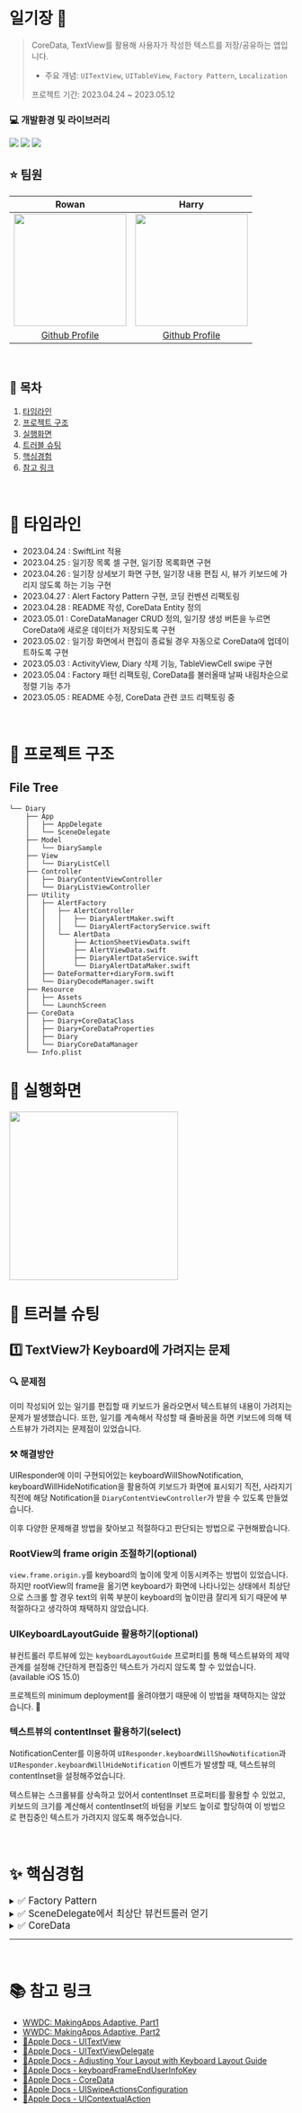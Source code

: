 # 일기장 📔
> CoreData, TextView를 활용해 사용자가 작성한 텍스트를 저장/공유하는 앱입니다.
> * 주요 개념: `UITextView`, `UITableView`, `Factory Pattern`, `Localization`
> 
> 프로젝트 기간: 2023.04.24 ~ 2023.05.12

### 💻 개발환경 및 라이브러리
<img src = "https://img.shields.io/badge/swift-5.8-orange"> <img src = "https://img.shields.io/badge/Minimum%20Deployment%20Target-14.0-blue">  <img src = "https://img.shields.io/badge/swiftLint-0.51.0-brightgreen"> 

## ⭐️ 팀원
| Rowan | Harry |
| :--------: |  :--------: |
| <Img src = "https://i.imgur.com/S1hlffJ.jpg"  height="200"/> |<img height="200" src="https://i.imgur.com/8pKgxIk.jpg">
| [Github Profile](https://github.com/Kyeongjun2) |[Github Profile](https://github.com/HarryHyeon) | 

</br>

## 📝 목차
1. [타임라인](#-타임라인)
2. [프로젝트 구조](#-프로젝트-구조)
3. [실행화면](#-실행화면)
4. [트러블 슈팅](#-트러블-슈팅)
5. [핵심경험](#-핵심경험)
6. [참고 링크](#-참고-링크)

</br>

# 📆 타임라인 
- 2023.04.24 : SwiftLint 적용
- 2023.04.25 : 일기장 목록 셀 구현, 일기장 목록화면 구현
- 2023.04.26 : 일기장 상세보기 화면 구현, 일기장 내용 편집 시, 뷰가 키보드에 가리지 않도록 하는 기능 구현
- 2023.04.27 : Alert Factory Pattern 구현, 코딩 컨벤션 리팩토링
- 2023.04.28 : README 작성, CoreData Entity 정의
- 2023.05.01 : CoreDataManager CRUD 정의, 일기장 생성 버튼을 누르면 CoreData에 새로운 데이터가 저장되도록 구현
- 2023.05.02 : 일기장 화면에서 편집이 종료될 경우 자동으로 CoreData에 업데이트하도록 구현
- 2023.05.03 : ActivityView, Diary 삭제 기능, TableViewCell swipe 구현
- 2023.05.04 : Factory 패턴 리팩토링, CoreData를 불러올때 날짜 내림차순으로 정렬 기능 추가
- 2023.05.05 : README 수정, CoreData 관련 코드 리팩토링 중

</br>

# 🌳 프로젝트 구조

## File Tree
```
└── Diary
    ├── App
    │   ├── AppDelegate
    │   └── SceneDelegate
    ├── Model
    │   └── DiarySample
    ├── View
    │   └── DiaryListCell
    ├── Controller
    │   ├── DiaryContentViewController
    │   └── DiaryListViewController
    ├── Utility
    │   ├── AlertFactory
    │   │   ├── AlertController
    │   │   │   ├── DiaryAlertMaker.swift
    │   │   │   └── DiaryAlertFactoryService.swift
    │   │   └── AlertData
    │   │       ├── ActionSheetViewData.swift
    │   │       ├── AlertViewData.swift
    │   │       ├── DiaryAlertDataService.swift
    │   │       └── DiaryAlertDataMaker.swift
    │   ├── DateFormatter+diaryForm.swift
    │   └── DiaryDecodeManager.swift
    ├── Resource
    │   ├── Assets
    │   └── LaunchScreen
    ├── CoreData
    │   ├── Diary+CoreDataClass
    │   ├── Diary+CoreDataProperties
    │   ├── Diary
    │   └── DiaryCoreDataManager
    └── Info.plist
```

# 📱 실행화면
<img src="https://i.imgur.com/N1dcUQE.gif" width="300">

<br/>

# 🚀 트러블 슈팅
## 1️⃣ TextView가 Keyboard에 가려지는 문제

### 🔍 문제점
이미 작성되어 있는 일기를 편집할 때 키보드가 올라오면서 텍스트뷰의 내용이 가려지는 문제가 발생했습니다. 또한, 일기를 계속해서 작성할 때 줄바꿈을 하면 키보드에 의해 텍스트뷰가 가려지는 문제점이 있었습니다.
  
### ⚒️ 해결방안
UIResponder에 이미 구현되어있는 keyboardWillShowNotification, keyboardWillHideNotification을 활용하여 키보드가 화면에 표시되기 직전, 사라지기 직전에 해당 Notification을 `DiaryContentViewController`가 받을 수 있도록 만들었습니다.

이후 다양한 문제해결 방법을 찾아보고 적절하다고 판단되는 방법으로 구현해봤습니다.

### RootView의 frame origin 조절하기(optional)

`view.frame.origin.y`를 keyboard의 높이에 맞게 이동시켜주는 방법이 있었습니다. 하지만 rootView의 frame을 옮기면 keyboard가 화면에 나타나있는 상태에서 최상단으로 스크롤 할 경우 text의 위쪽 부분이 keyboard의 높이만큼 잘리게 되기 때문에 부적절하다고 생각하여 채택하지 않았습니다.

### UIKeyboardLayoutGuide 활용하기(optional)

뷰컨트롤러 루트뷰에 있는 `keyboardLayoutGuide` 프로퍼티를 통해 텍스트뷰와의 제약관계를 설정해 간단하게 편집중인 텍스트가 가리지 않도록 할 수 있었습니다. (available iOS 15.0)

프로젝트의 minimum deployment를 올려야했기 때문에 이 방법을 채택하지는 않았습니다. 🤔

### 텍스트뷰의 contentInset 활용하기(select)

NotificationCenter를 이용하여 `UIResponder.keyboardWillShowNotification`과 `UIResponder.keyboardWillHideNotification` 이벤트가 발생할 때, 텍스트뷰의 contentInset을 설정해주었습니다.

텍스트뷰는 스크롤뷰를 상속하고 있어서 contentInset 프로퍼티를 활용할 수 있었고, 키보드의 크기를 계산해서 contentInset의 바텀을 키보드 높이로 할당하여 이 방법으로 편집중인 텍스트가 가려지지 않도록 해주었습니다.




</br>

# ✨ 핵심경험

<details>
    <summary><big>✅ Factory Pattern</big></summary>

<img src ="https://i.imgur.com/ma0jm3z.jpg" width="500">

이번 프로젝트의 `UIAlertController`, `AlertViewData` 타입의 인스턴스를 생성함에 있어 Factory Pattern을 활용했습니다.

Factory Pattern은 객체를 생성하기 위한 인터페이스를 정의하는데, 어떤 클래스의 인스턴스를 만들지는 서브클래스에서 결정하게 만듭니다. 즉 팩토리 메소드 패턴을 이용하면 클래스의 인스턴스를 만드는 일을 서브클래스에게 맡기는 것입니다.
    
**Product**
Creator 와 Creator의 서브 클래스에 의해 생성되는 클래스에게 공통적인 인터페이스를 제공합니다.

**Concrete Product**
Product가 선언한 인터페이스로 만든 실제 객체입니다.

**Creator**
Creator 클래스는 새 Product 클래스를 리턴하는 팩토리 메소드를 선언합니다. 이 리턴 타입은 Product 인터페이스와 일치해야합니다. 팩토리 메소드를 추상적(abstract)로 선언하여 모든 서브 클래스가 자체 메소드를 구현할 수 있습니다.

**Concrete Creators**(Factory)
Concrete Creators는 기본 팩토리 메소드를 재정의하여 다른 타입의 Product를 반환합니다.

### 프로젝트 적용
* Creator - `AlertFactoryService`, `AlertDataService`
* Concrete Creator - `AlertImplementation`, `AlertViewDataMaker`
* Concrete Product - `AlertViewData`, `UIAlertController`

위와 같은 타입으로 Factory Pattern 추상화/실체화를 적용했습니다.

</details>
 
<details>
    <summary><big>✅ SceneDelegate에서 최상단 뷰컨트롤러 얻기</big></summary>
    
SceneDelegate의 window 프로퍼티를 이용해 `rootViewController`(as UINavigationController) -> `topViewController`(as DiaryContentViewController) 순으로 최상위 뷰컨트롤러를 얻었습니다.

```swift
guard let navigationController = window?.rootViewController as? UINavigationController,
      let topViewController = navigationController.topViewController,
      let diaryContentViewController = topViewController as? DiaryContentViewController
else { return }
```
</details>

<details>
    <summary><big>✅ CoreData</big></summary>

# CoreData
    
## CoreData 저장 위치 관리 객체
CoreData를 활용하기 위해서는 먼저 CoreDataModel을 생성하고 **Core Data Stack**을 준비해야한다.

iOS 10 이전 버전에서는 NSPersistentContainer 클래스가 없었기 때문에 Core Data Stack을 구성하는 ManagedObjectModel, ManagedObjectContext, PersistentStoreCoordinator를 직접 설정해야 했지만 PersistentContainer의 등장으로 해당 과정이 캡슐화되었다.

ManagedObject를 PersistentStore에 저장하고, 해당 경로를 관리하는 객체는 `NSPersistentStoreCoordinator` 인스턴스이다.

<img src="https://i.imgur.com/tTftQrB.png" width="500">

- NSManagedObjectModel : 관리 객체 모델로 .xcdatamodeld 파일을 나타내는 프로그래밍적인 표현입니다.
    - 해당 타입의 인스턴스에 접근해 모델을 변경하거나 수정하는 등의 기능을 수행할 수 있다.
- NSManagedObjectContext : 관리 객체 컨텍스트로 관리 객체가 존재하는 영역입니다.
    - 앱에서 관리 객체의 생성, 삭제, 편집 등을 수행하기 위해 NSManagedObjectContext와 통신한다.
- NSPersistentStoreCoordinator : 모델을 사용하여 컨텍스트와 persistent store의 통신을 돕는 역할을 한다.
    - 실제 저장소와 object model을 연결하는 다리 역할을 합니다. NSManagedObjectContext의 요청에 대한 답을 주고, data에 대한 검증도 수행한다.

Persistent container는 인스턴스는 프로퍼티로 persistentStoreCoordinator를 가지고 있다. 해당 프로퍼티의 `setURL(_:for:)` 메서드로 저장소 위치를 특정할 수 있으며, 기본적으로 Application Support가 기본 위치로 되어있다.

</br>


    
</details>

---
    
</br>

# 📚 참고 링크

* [WWDC: MakingApps Adaptive, Part1](https://asciiwwdc.com/2016/sessions/222)
* [WWDC: MakingApps Adaptive, Part2](https://asciiwwdc.com/2016/sessions/233)
* [🍎Apple Docs - UITextView](https://developer.apple.com/documentation/uikit/uitextview)
* [🍎Apple Docs - UITextViewDelegate](https://developer.apple.com/documentation/uikit/uitextviewdelegate)
* [🍎Apple Docs - Adjusting Your Layout with Keyboard Layout Guide](https://developer.apple.com/documentation/uikit/keyboards_and_input/adjusting_your_layout_with_keyboard_layout_guide)
* [🍎Apple Docs - keyboardFrameEndUserInfoKey](https://developer.apple.com/documentation/uikit/uiresponder/1621578-keyboardframeenduserinfokey)
* [🍎Apple Docs - CoreData](https://developer.apple.com/documentation/coredata)
* [🍎Apple Docs - UISwipeActionsConfiguration](https://developer.apple.com/documentation/uikit/uiswipeactionsconfiguration)
* [🍎Apple Docs - UIContextualAction](https://developer.apple.com/documentation/uikit/uicontextualaction)
